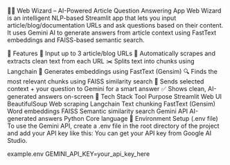🧙‍♂️ Web Wizard – AI-Powered Article Question Answering App
Web Wizard is an intelligent NLP-based Streamlit app that lets you input article/blog/documentation URLs and ask questions based on their content. It uses Gemini AI to generate answers from article context using FastText embeddings and FAISS-based semantic search.

🚀 Features
🔗 Input up to 3 article/blog URLs
📄 Automatically scrapes and extracts clean text from each URL
✂️ Splits text into chunks using Langchain
🧠 Generates embeddings using FastText (Gensim)
🔍 Finds the most relevant chunks using FAISS similarity search
🤖 Sends selected context + your question to Gemini for a smart answer
✅ Shows clean, AI-generated answers on-screen
🧰 Tech Stack
Tool	Purpose
Streamlit	Web UI
BeautifulSoup	Web scraping
Langchain	Text chunking
FastText (Gensim)	Word embeddings
FAISS	Semantic similarity search
Gemini API	AI-generated answers
Python	Core language
🔐 Environment Setup (.env file)
To use the Gemini API, create a .env file in the root directory of the project and add your API key like this: You can get your API key from Google AI Studio.

example.env
GEMINI_API_KEY=your_api_key_here

